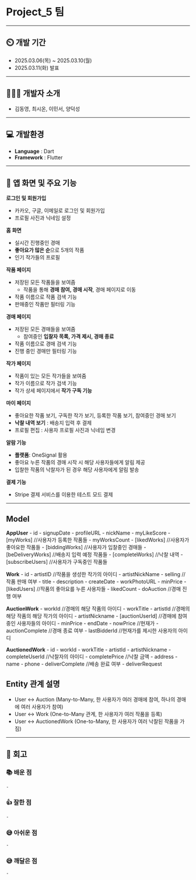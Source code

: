 # Project_5 팀
---

## ⏲️ 개발 기간 
- 2025.03.06(목) ~ 2025.03.10(월)
- 2025.03.11(화) 발표
---  
## 🧑‍🤝‍🧑 개발자 소개 
- 김동영, 최시온, 이민서, 양덕성
---
## 💻 개발환경
- **Language** : Dart
- **Framework** : Flutter

---
## 📌 앱 화면 및 주요 기능
**로그인 및 회원가입**
- 카카오, 구글, 이메일로 로그인 및 회원가입
- 프로필 사진과 닉네임 설정

**홈 화면**
- 실시간 진행중인 경매
- **좋아요가 많은 순**으로 5개의 작품
- 인기 작가들의 프로필
 
**작품 페이지**
- 저장된 모든 작품들을 보여줌
    - 작품을 통해 **경매 참여, 경매 시작**, 경매 페이지로 이동
- 작품 이름으로 작품 검색 기능
- 판매중인 작품만 필터링 기능
 
**경매 페이지**
- 저장된 모든 경매들을 보여줌
    - 참여중인 **입찰자 목록, 가격 제시, 경매 종료**
- 작품 이름으로 경매 검색 기능
- 진행 중인 경매만 필터링 기능

**작가 페이지**
- 작품이 있는 모든 작가들을 보여줌
- 작가 이름으로 작가 검색 기능
- 작가 상세 페이지에서 **작가 구독 기능**

**마이 페이지**
- 좋아요한 작품 보기, 구독한 작가 보기, 등록한 작품 보기, 참여중인 경매 보기
- **낙찰 내역 보기** : 배송지 입력 후 결제
- 프로필 편집 : 사용자 프로필 사진과 닉네임 변경

**알람 기능**
- **플랫폼**: OneSignal 활용
- 좋아요 누른 작품의 경매 시작 시 해당 사용자들에게 알림 제공
- 입찰한 작품의 낙찰자가 된 경우 해당 사용자에게 알림 발송

**결제 기능**
- Stripe 결제 서비스를 이용한 테스트 모드 결제
      
---
## Model

**AppUser**
\- id
\- signupDate
\- profileURL
\- nickName
\- myLikeScore
\- [myWorks] //사용자가 등록한 작품들
\- myWorksCount
\- [likedWorks] //사용자가 좋아요한 작품들
\- [biddingWorks] //사용자가 입찰중인 경매들
\- [beDeliveryWorks] //배송지 입력 예정 작품들
\- [completeWorks] //낙찰 내역
\- [subscribeUsers] //사용자가 구독중인 작품들

**Work**
\- id
\- artistID //작품을 생성한 작가의 아이디
\- artistNickName
\- selling //작품 판매 여부
\- title
\- description
\- createDate
\- workPhotoURL
\- minPrice
\- [likedUsers] //작품의 좋아요를 누른 사용자들
\- likedCount
\- doAuction //경매 진행 여부

**AuctionWork**
\- workId //경매의 해당 작품의 아이디
\- workTitle
\- artistId //경매의 해당 작품의 해당 작가의 아이디
\- artistNickname
\- [auctionUserId] //경매에 참여중인 사용자들의 아이디
\- minPrice
\- endDate
\- nowPrice //현재가
\- auctionComplete //경매 종료 여부
\- lastBidderId //현재가를 제시한 사용자의 아이디

**AuctionedWork**
\- id
\- workId
\- workTitle
\- artistId
\- artistNickname
\- completeUserId //낙찰자의 아이디
\- completePrice //낙찰 금액
\- address
\- name
\- phone
\- deliverComplete //배송 완료 여부
\- deliverRequest

## Entity 관계 설명
* User ↔ Auction (Many-to-Many, 한 사용자가 여러 경매에 참여, 하나의 경매에 여러 사용자가 참여)
* User ↔ Work (One-to-Many 관계, 한 사용자가 여러 작품을 등록)
* User ↔ AuctionedWork (One-to-Many, 한 사용자가 여러 낙찰된 작품을 가짐)

---

## 👀 회고
### 📚 배운 점
    - 

### 👍 잘한 점
    - 

### 😅 아쉬운 점
    - 

### 😅 깨달은 점
    - 
